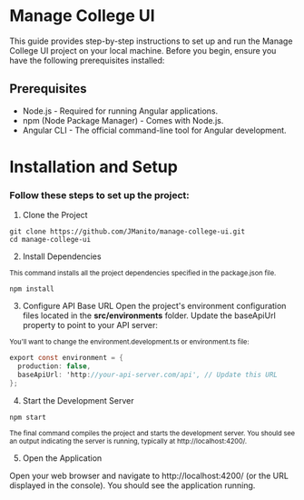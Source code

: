# Manage College UI
This guide provides step-by-step instructions to set up and run the Manage College UI project on your local machine. Before you begin, ensure you have the following prerequisites installed:

## Prerequisites
- Node.js - Required for running Angular applications.
- npm (Node Package Manager) - Comes with Node.js.
- Angular CLI - The official command-line tool for Angular development.

# Installation and Setup
### Follow these steps to set up the project:

1. Clone the Project

```GIT
git clone https://github.com/JManito/manage-college-ui.git
cd manage-college-ui
```

2. Install Dependencies
   
<sub> This command installs all the project dependencies specified in the package.json file. </sub>
```JS
npm install
```


3. Configure API Base URL
Open the project's environment configuration files located in the **src/environments** folder. Update the baseApiUrl property to point to your API server:

<sub>You'll want to change the environment.development.ts or environment.ts file:</sub>
```C#
export const environment = {
  production: false,
  baseApiUrl: 'http://your-api-server.com/api', // Update this URL
};
```

4. Start the Development Server

```JS
npm start
```
<sub>The final command compiles the project and starts the development server. You should see an output indicating the server is running, typically at http://localhost:4200/.</sub>

5. Open the Application

Open your web browser and navigate to http://localhost:4200/ (or the URL displayed in the console). You should see the application running.
